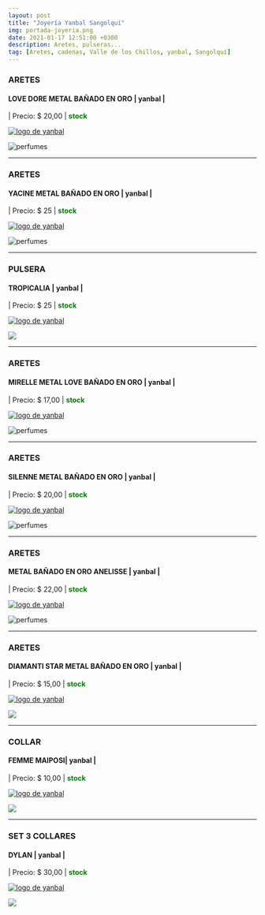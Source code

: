 ```yaml
---
layout: post
title: "Joyería Yanbal Sangolquí"
img: portada-joyeria.png 
date: 2021-01-17 12:51:00 +0300
description: Aretes, pulseras... 
tag: [Aretes, cadenas, Valle de los Chillos, yanbal, Sangolquí]
---
```

### ARETES 
#### LOVE DORE METAL BAÑADO EN ORO | yanbal  |
| Precio: $  20,00 | <b style='color:green'> stock </b>

[logo]: https://raw.githubusercontent.com/Betty-C/bef/gh-pages/assets/img/linkw.jpg
[LOVE]: https://api.whatsapp.com/send?phone=593995957267&text=%C2%A1Hola!%20Me%20interesa%20este%20producto%20-%3E%20Aretes%20LOVE%20DORE%20METAL%20BA%C3%91ADO%20EN%20ORO%20%20%20%20-%20yanbal "clic para abrir chat de whatsapp"
 [![logo de yanbal][logo]][LOVE]

![perfumes](https://res.cloudinary.com/dpky6fcf6/image/upload/c_scale,h_180,w_370/v1611095766/Blog-Betty/Joyeria/joy-dore_ihjrjs.png)

* * *

### ARETES
#### YACINE METAL BAÑADO EN ORO | yanbal  |
| Precio: $ 25  | <b style='color:green'> stock </b>

[logo]: https://raw.githubusercontent.com/Betty-C/bef/gh-pages/assets/img/linkw.jpg
[YACINE]: https://api.whatsapp.com/send?phone=593995957267&text=%C2%A1Hola!%20Me%20interesa%20este%20producto%20-%3E%20Aretes%20YACINE%20METAL%20BA%C3%91ADO%20EN%20ORO%20%20%20%20-%20yanbal "clic para abrir chat de whatsapp"
 [![logo de yanbal][logo]][YACINE]

![perfumes](https://res.cloudinary.com/dpky6fcf6/image/upload/c_scale,h_180,w_350/v1611095451/Blog-Betty/Joyeria/jpy-yacine_vzzcql.png)

* * *

### PULSERA
#### TROPICALIA | yanbal  |
| Precio: $ 25  | <b style='color:green'> stock </b>

[logo]: https://raw.githubusercontent.com/Betty-C/bef/gh-pages/assets/img/linkw.jpg
[TROPICALIA]: https://api.whatsapp.com/send?phone=593995957267&text=Hola!%20Me%20interesa%20este%20producto%20-%20%20Pulsera%20tropicalia%20-%20yanbal "clic para abrir chat de whatsapp"
 [![logo de yanbal][logo]][TROPICALIA]

<img src="https://res.cloudinary.com/dpky6fcf6/image/upload/c_scale,h_181,w_375/v1611095657/Blog-Betty/Joyeria/joy-tropicalia1_kp4247.png" />

* * *

### ARETES
#### MIRELLE METAL LOVE BAÑADO EN ORO   | yanbal  |
| Precio: $ 17,00   | <b style='color:green'> stock </b>

[logo]: https://raw.githubusercontent.com/Betty-C/bef/gh-pages/assets/img/linkw.jpg
[MIRELLE]: https://api.whatsapp.com/send?phone=593995957267&text=%C2%A1Hola!%20Me%20interesa%20este%20producto%20-%3E%20Aretes%20MIRELLE%20METAL%20LOVE%20BA%C3%91ADO%20EN%20ORO%20%20-%20yanbal "clic para abrir chat de whatsapp"
 [![logo de yanbal][logo]][MIRELLE]


![perfumes](https://res.cloudinary.com/dpky6fcf6/image/upload/c_scale,h_221,w_400/v1611095440/Blog-Betty/Joyeria/joy-mirelle5_mydmfb.png)

* * *

### ARETES
#### SILENNE METAL BAÑADO EN ORO  | yanbal  |
| Precio: $ 20,00  | <b style='color:green'> stock </b>

[logo]: https://raw.githubusercontent.com/Betty-C/bef/gh-pages/assets/img/linkw.jpg
[SILENNE]: https://api.whatsapp.com/send?phone=593995957267&text=%C2%A1Hola!%20Me%20interesa%20este%20producto%20-%3E%20Aretes%20SILENNE%20METAL%20BA%C3%91ADO%20EN%20ORO%20%20-%20yanbal "clic para abrir chat de whatsapp"
 [![logo de yanbal][logo]][SILENNE]

![perfumes](https://res.cloudinary.com/dpky6fcf6/image/upload/c_scale,h_230,w_400/v1611095446/Blog-Betty/Joyeria/joy-silenne_xzdobv.png)

* * *

### ARETES
#### METAL BAÑADO EN ORO  ANELISSE | yanbal  |
| Precio: $ 22,00  | <b style='color:green'> stock </b>

[logo]: https://raw.githubusercontent.com/Betty-C/bef/gh-pages/assets/img/linkw.jpg
[BAÑADO]: https://api.whatsapp.com/send?phone=593995957267&text=%C2%A1Hola!%20Me%20interesa%20este%20producto%20-%3E%20Aretes%20%20METAL%20BA%C3%91ADO%20EN%20ORO%20ANELISSE%20-%20yanbal "clic para abrir chat de whatsapp"
 [![logo de yanbal][logo]][BAÑADO]


![perfumes](https://res.cloudinary.com/dpky6fcf6/image/upload/c_scale,h_329,w_334/v1611095760/Blog-Betty/Joyeria/joy-anelisse_pvds1f.png)

* * *

### ARETES
#### DIAMANTI STAR METAL BAÑADO EN ORO  | yanbal  |
| Precio: $  15,00 | <b style='color:green'> stock </b>


[logo]: https://raw.githubusercontent.com/Betty-C/bef/gh-pages/assets/img/linkw.jpg
[DIAMANTI]: https://api.whatsapp.com/send?phone=593995957267&text=%C2%A1Hola!%20Me%20interesa%20este%20producto%20-%3E%20Aretes%20%20DIAMANTI%20STAR%20METAL%20BA%C3%91ADO%20EN%20ORO%20%20-%20yanbal "clic para abrir chat de whatsapp"
 [![logo de yanbal][logo]][DIAMANTI]


<img src="https://res.cloudinary.com/dpky6fcf6/image/upload/c_scale,h_390,w_320/v1611096045/Blog-Betty/Joyeria/joy-star_vkvujl.png" />

* * *

### COLLAR
#### FEMME MAIPOSI| yanbal  |
| Precio: $  10,00 | <b style='color:green'> stock </b>


[logo]: https://raw.githubusercontent.com/Betty-C/bef/gh-pages/assets/img/linkw.jpg
[MARIPOSI]: https://api.whatsapp.com/send?phone=593995957267&text=%C2%A1Hola!%20Me%20interesa%20este%20producto%20-%3E%20Collar%20largo%20Femme%20Mariposi%20METAL%20BA%C3%91ADO%20EN%20ORO%20%20-%20yanbal "clic para abrir chat de whatsapp"
 [![logo de yanbal][logo]][MARIPOSI]


<img src="https://res.cloudinary.com/dpky6fcf6/image/upload/c_scale,h_350,w_360/v1611095768/Blog-Betty/Joyeria/joy-femmeMariposi_zwcwed.png" />

* * *

### SET 3 COLLARES
#### DYLAN | yanbal  |
| Precio: $  30,00 | <b style='color:green'> stock </b>


[logo]: https://raw.githubusercontent.com/Betty-C/bef/gh-pages/assets/img/linkw.jpg
[DYLAN]: https://api.whatsapp.com/send?phone=593995957267&text=%C2%A1Hola!%20Me%20interesa%20este%20producto%20-%3E%20Set%20tres%20Collares%20Dylan%20-%20yanbal "clic para abrir chat de whatsapp"
 [![logo de yanbal][logo]][DYLAN]


<img src="https://res.cloudinary.com/dpky6fcf6/image/upload/c_scale,h_190,w_400/v1611095445/Blog-Betty/Joyeria/joy-dylan_znz2il.png" />
